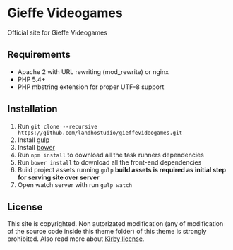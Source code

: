 # Gieffe Videogames

Official site for Gieffe Videogames

## Requirements

- Apache 2 with URL rewriting (mod_rewrite) or nginx
- PHP 5.4+
- PHP mbstring extension for proper UTF-8 support

## Installation

1. Run `git clone --recursive https://github.com/landhostudio/gieffevideogames.git`
2. Install [gulp](http://gulpjs.com)
3. Install [bower](https://bower.io/)
4. Run `npm install` to download all the task runners dependencies
5. Run `bower install` to download all the front-end dependencies
6. Build project assets running `gulp` **build assets is required as initial step for serving site over server**
7. Open watch server with run `gulp watch`

## License

This site is copyrighted. Non autorizated modification (any of modification of the source code inside this theme folder) of this theme is strongly prohibited. Also read more about [Kirby license](license.md).
